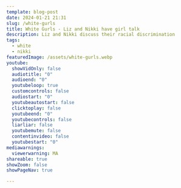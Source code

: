 ```yaml
---
template: blog-post
date: 2024-01-21 21:31
slug: /white-gurls
title: White Gurls - Liz and Nikki have girl talk
description: Liz and Nikki discuss their racial discrimination
tags:
  - white
  - nikki
featuredImage: /assets/white-gurls.webp
youtube:
  showVidOnly: false
  audiotitle: "0"
  audioend: "0"
  youtubeloop: true
  customcontrols: false
  audiostart: "0"
  youtubeautostart: false
  clicktoplay: false
  youtubeend: "0"
  youtubecontrols: false
  liarliar: false
  youtubemute: false
  contentinvideo: false
  youtubestart: "0"
mediawarnings:
  viewerwarning: MA
shareable: true
showZoom: false
showPageNav: true

---
```

